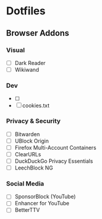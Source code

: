 # Dotfiles
## Browser Addons
### Visual
- [ ] Dark Reader
- [ ] Wikiwand
### Dev
- [ ] 
- [ ] cookies.txt
### Privacy & Security
- [ ] Bitwarden
- [ ] UBlock Origin
- [ ] Firefox Multi-Account Containers
- [ ] ClearURLs
- [ ] DuckDuckGo Privacy Essentials
- [ ] LeechBlock NG
### Social Media
- [ ] SponsorBlock (YouTube)
- [ ] Enhancer for YouTube
- [ ] BetterTTV
